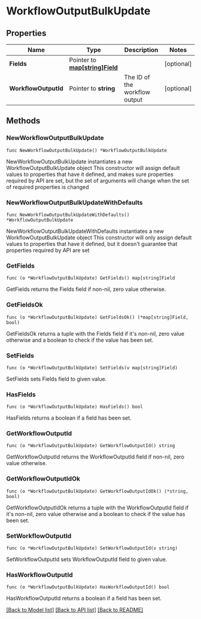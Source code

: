 # WorkflowOutputBulkUpdate

## Properties

Name | Type | Description | Notes
------------ | ------------- | ------------- | -------------
**Fields** | Pointer to [**map[string]Field**](Field.md) |  | [optional] 
**WorkflowOutputId** | Pointer to **string** | The ID of the workflow output | [optional] 

## Methods

### NewWorkflowOutputBulkUpdate

`func NewWorkflowOutputBulkUpdate() *WorkflowOutputBulkUpdate`

NewWorkflowOutputBulkUpdate instantiates a new WorkflowOutputBulkUpdate object
This constructor will assign default values to properties that have it defined,
and makes sure properties required by API are set, but the set of arguments
will change when the set of required properties is changed

### NewWorkflowOutputBulkUpdateWithDefaults

`func NewWorkflowOutputBulkUpdateWithDefaults() *WorkflowOutputBulkUpdate`

NewWorkflowOutputBulkUpdateWithDefaults instantiates a new WorkflowOutputBulkUpdate object
This constructor will only assign default values to properties that have it defined,
but it doesn't guarantee that properties required by API are set

### GetFields

`func (o *WorkflowOutputBulkUpdate) GetFields() map[string]Field`

GetFields returns the Fields field if non-nil, zero value otherwise.

### GetFieldsOk

`func (o *WorkflowOutputBulkUpdate) GetFieldsOk() (*map[string]Field, bool)`

GetFieldsOk returns a tuple with the Fields field if it's non-nil, zero value otherwise
and a boolean to check if the value has been set.

### SetFields

`func (o *WorkflowOutputBulkUpdate) SetFields(v map[string]Field)`

SetFields sets Fields field to given value.

### HasFields

`func (o *WorkflowOutputBulkUpdate) HasFields() bool`

HasFields returns a boolean if a field has been set.

### GetWorkflowOutputId

`func (o *WorkflowOutputBulkUpdate) GetWorkflowOutputId() string`

GetWorkflowOutputId returns the WorkflowOutputId field if non-nil, zero value otherwise.

### GetWorkflowOutputIdOk

`func (o *WorkflowOutputBulkUpdate) GetWorkflowOutputIdOk() (*string, bool)`

GetWorkflowOutputIdOk returns a tuple with the WorkflowOutputId field if it's non-nil, zero value otherwise
and a boolean to check if the value has been set.

### SetWorkflowOutputId

`func (o *WorkflowOutputBulkUpdate) SetWorkflowOutputId(v string)`

SetWorkflowOutputId sets WorkflowOutputId field to given value.

### HasWorkflowOutputId

`func (o *WorkflowOutputBulkUpdate) HasWorkflowOutputId() bool`

HasWorkflowOutputId returns a boolean if a field has been set.


[[Back to Model list]](../README.md#documentation-for-models) [[Back to API list]](../README.md#documentation-for-api-endpoints) [[Back to README]](../README.md)


